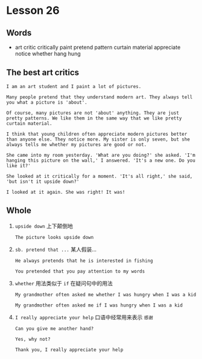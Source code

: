 # Lesson 26

## Words

- art critic critically paint pretend pattern curtain material appreciate notice whether hang hung

## The best art critics

```
I am an art student and I paint a lot of pictures.

Many people pretend that they understand modern art. They always tell you what a picture is 'about'.

Of course, many pictures are not 'about' anything. They are just pretty patterns. We like them in the same way that we like pretty curtain material.

I think that young children often appreciate modern pictures better than anyone else. They notice more. My sister is only seven, but she always tells me whether my pictures are good or not.

She came into my room yesterday. 'What are you doing?' she asked. 'I'm hanging this picture on the wall,' I answered. 'It's a new one. Do you like it?'

She looked at it critically for a moment. 'It's all right,' she said, 'but isn't it upside down?'

I looked at it again. She was right! It was!
```

## Whole

1. `upside down` 上下颠倒地

   ```
   The picture looks upside down
   ```

2. `sb. pretend that ...` 某人假装...

   ```
   He always pretends that he is interested in fishing

   You pretended that you pay attention to my words
   ```

3. `whether` 用法类似于 `if` 在疑问句中的用法

   ```
   My grandmother often asked me whether I was hungry when I was a kid

   My grandmother often asked me if I was hungry when I was a kid
   ```

4. `I really appreciate your help` 口语中经常用来表示 `感谢`

   ```
   Can you give me another hand?

   Yes, why not?

   Thank you, I really appreciate your help
   ```

